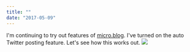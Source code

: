 ```yaml
---
title: ""
date: "2017-05-09"
---
```


I'm continuing to try out features of [micro.blog](http://micro.blog). I've turned on the auto Twitter posting feature. Let's see how this works out. [![](https://gilcreque.files.wordpress.com/2017/05/img_6929.jpg)](https://gilcreque.files.wordpress.com/2017/05/img_6929.jpg)
